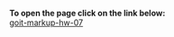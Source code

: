 <strong>To open the page click on the link below:</strong><br>
<a href="https://michalrzeszot.github.io/goit-markup-hw-07/" target="_blank">goit-markup-hw-07</a>
